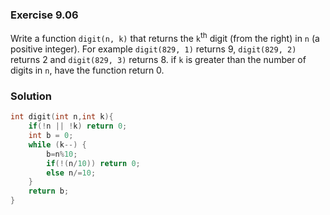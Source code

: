 ### Exercise 9.06
Write a function `digit(n, k)` that returns the `k`<sup>th</sup> digit (from the
right) in `n` (a positive integer). For example `digit(829, 1)` returns 9,
`digit(829, 2)` returns 2 and `digit(829, 3)` returns 8. if `k` is greater than
the number of digits in `n`, have the function return 0.

### Solution

```c
int digit(int n,int k){
    if(!n || !k) return 0;
    int b = 0;
    while (k--) {
        b=n%10;
        if(!(n/10)) return 0;
        else n/=10;
    }
    return b;
}
